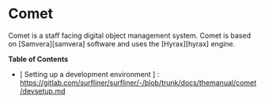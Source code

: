 # Comet

Comet is a staff facing digital object management system. Comet is based on
[Samvera][samvera] software and uses the [Hyrax][hyrax] engine.

**Table of Contents**

* [ Setting up a development environment ] : https://gitlab.com/surfliner/surfliner/-/blob/trunk/docs/themanual/comet/devsetup.md 

